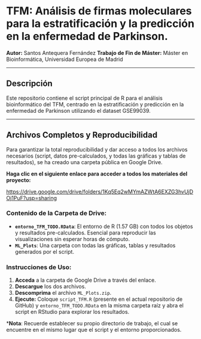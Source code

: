 # TFM: Análisis de firmas moleculares para la estratificación y la predicción en la enfermedad de Parkinson.

**Autor:** Santos Antequera Fernández
**Trabajo de Fin de Máster:** Máster en Bioinformática, Universidad Europea de Madrid

---

## Descripción

Este repositorio contiene el script principal de R para el análisis bioinformático del TFM, centrado en la estratificación y predicción en la enfermedad de Parkinson utilizando el dataset GSE99039.

---

## Archivos Completos y Reproducibilidad

Para garantizar la total reproducibilidad y dar acceso a todos los archivos necesarios (script, datos pre-calculados, y todas las gráficas y tablas de resultados), se ha creado una carpeta pública en Google Drive.

**Haga clic en el siguiente enlace para acceder a todos los materiales del proyecto:**

https://drive.google.com/drive/folders/1Kq5Eq2wMYmAZWtA6EXZG3hvUjDOj1PuF?usp=sharing

### Contenido de la Carpeta de Drive:

* **`entorno_TFM_TODO.RData`**: El entorno de R (1.57 GB) con todos los objetos y resultados pre-calculados. Esencial para reproducir las visualizaciones sin esperar horas de cómputo.
* **`ML_Plots`**: Una carpeta con todas las gráficas, tablas y resultados generados por el script.

### Instrucciones de Uso:

1.  **Acceda** a la carpeta de Google Drive a través del enlace.
2.  **Descargue** los dos archivos.
3.  **Descomprima** el archivo `ML_Plots.zip`.
4.  **Ejecute:** Coloque `script_TFM.R` (presente en el actual repositorio de GitHub) y `entorno_TFM_TODO.RData` en la misma carpeta raíz y abra el script en RStudio para explorar los resultados.

***Nota**: Recuerde establecer su propio directorio de trabajo, el cual se encuentre en el mismo lugar que el script y el entorno proporcionados.
